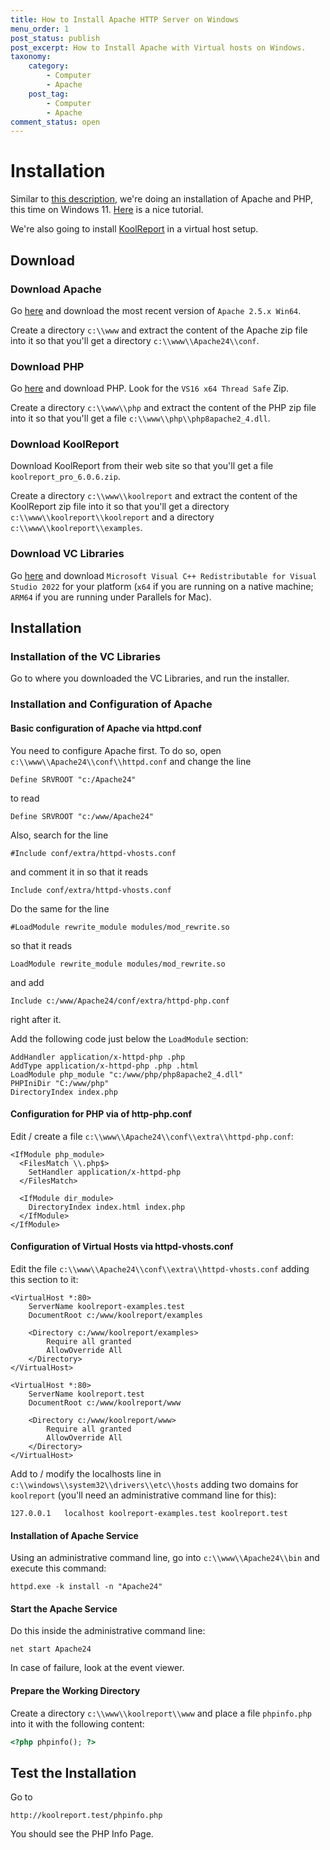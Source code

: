 ```yaml
---
title: How to Install Apache HTTP Server on Windows
menu_order: 1
post_status: publish
post_excerpt: How to Install Apache with Virtual hosts on Windows.
taxonomy:
    category:
        - Computer
        - Apache
    post_tag:
        - Computer
        - Apache
comment_status: open
---
```


# Installation

Similar to [this description](https://www.mnott.de/how-to-install-apache-http-server-using-homebrew-on-macos/), we're doing an installation of Apache and PHP, this time on Windows 11. [Here](https://www.youtube.com/watch?v=3EAj9tsXLFU) is a nice tutorial. 

We're also going to install [KoolReport](https://koolreport.com/) in a virtual host setup.

## Download

### Download Apache

Go [here](https://www.apachelounge.com/download) and download the most recent version of `Apache 2.5.x Win64`.

Create a directory `c:\\www` and extract the content of the Apache zip file into it so that you'll get a directory `c:\\www\\Apache24\\conf`.

### Download PHP

Go [here](windows.php.net/download#php-8.1) and download PHP. Look for the `VS16 x64 Thread Safe` Zip. 

Create a directory `c:\\www\\php` and extract the content of the PHP zip file into it so that you'll get a file `c:\\www\\php\\php8apache2_4.dll`.


### Download KoolReport

Download KoolReport from their web site so that you'll get a file `koolreport_pro_6.0.6.zip`.

Create a directory `c:\\www\\koolreport` and extract the content of the KoolReport zip file into it so that you'll get a directory `c:\\www\\koolreport\\koolreport` and a directory `c:\\www\\koolreport\\examples`.


### Download VC Libraries

Go [here](visualstudio.microsoft.com/downloads/#microsoft-visual-c-redistributable-for-visual-studio-2019) and download `Microsoft Visual C++ Redistributable for Visual Studio 2022` for your platform (`x64` if you are running on a native machine; `ARM64` if you are running under Parallels for Mac).

## Installation

### Installation of the VC Libraries

Go to where you downloaded the VC Libraries, and run the installer.

### Installation and Configuration of Apache

#### Basic configuration of Apache via httpd.conf

You need to configure Apache first. To do so, open `c:\\www\\Apache24\\conf\\httpd.conf` and change the line

```
Define SRVROOT "c:/Apache24"
```

to read

```
Define SRVROOT "c:/www/Apache24"
```

Also, search for the line

```
#Include conf/extra/httpd-vhosts.conf
```

and comment it in so that it reads

```
Include conf/extra/httpd-vhosts.conf
```

Do the same for the line

```
#LoadModule rewrite_module modules/mod_rewrite.so
```

so that it reads

```
LoadModule rewrite_module modules/mod_rewrite.so
```

and add

```
Include c:/www/Apache24/conf/extra/httpd-php.conf
```

right after it.

Add the following code just below the `LoadModule` section:

```
AddHandler application/x-httpd-php .php
AddType application/x-httpd-php .php .html
LoadModule php_module "c:/www/php/php8apache2_4.dll"
PHPIniDir "C:/www/php"
DirectoryIndex index.php
```


#### Configuration for PHP via of http-php.conf

Edit / create a file `c:\\www\\Apache24\\conf\\extra\\httpd-php.conf`:

```
<IfModule php_module>
  <FilesMatch \\.php$>
    SetHandler application/x-httpd-php
  </FilesMatch>

  <IfModule dir_module>
    DirectoryIndex index.html index.php
  </IfModule>
</IfModule>
```


#### Configuration of Virtual Hosts via httpd-vhosts.conf

Edit the file `c:\\www\\Apache24\\conf\\extra\\httpd-vhosts.conf` adding this section to it:

```
<VirtualHost *:80>
    ServerName koolreport-examples.test
    DocumentRoot c:/www/koolreport/examples

    <Directory c:/www/koolreport/examples>
        Require all granted
        AllowOverride All
    </Directory>
</VirtualHost>

<VirtualHost *:80>
    ServerName koolreport.test
    DocumentRoot c:/www/koolreport/www

    <Directory c:/www/koolreport/www>
        Require all granted
        AllowOverride All
    </Directory>
</VirtualHost>
```


Add to / modify the localhosts line in `c:\\windows\\system32\\drivers\\etc\\hosts` adding two domains for `koolreport` (you'll need an administrative command line for this):

```
127.0.0.1 	localhost koolreport-examples.test koolreport.test
```


#### Installation of Apache Service

Using an administrative command line, go into `c:\\www\\Apache24\\bin` and execute this command:

```
httpd.exe -k install -n "Apache24"
```

#### Start the Apache Service

Do this inside the administrative command line:

```
net start Apache24
```

In case of failure, look at the event viewer.



#### Prepare the Working Directory

Create a directory `c:\\www\\koolreport\\www` and place a file `phpinfo.php` into it with the following content:

```php
<?php phpinfo(); ?>
```


## Test the Installation

Go to

```
http://koolreport.test/phpinfo.php
```

You should see the PHP Info Page.

